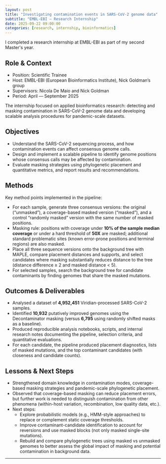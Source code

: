 ```yaml
---
layout: post
title: "Investigating contamination events in SARS-CoV-2 genome data"
subtitle: "EMBL-EBI — Research Internship"
date: 2025-09-22 09:00:00
categories: [research, internship, bioinformatics]
---
```


I completed a research internship at EMBL-EBI as part of my second Master's year.

## Role & Context

- Position: Scientific Trainee  
- Host: EMBL-EBI (European Bioinformatics Institute), Nick Goldman’s group  
- Supervisors: Nicola De Maio and Nick Goldman  
- Period: April — September 2025

The internship focused on applied bioinformatics research: detecting and masking contamination in SARS-CoV-2 genome data and developing scalable analysis procedures for pandemic-scale datasets.

## Objectives

- Understand the SARS-CoV-2 sequencing process, and how contamination events can affect consensus genome calls. 
- Design and implement a scalable pipeline to identify genome positions whose consensus calls may be affected by contamination.  
- Evaluate masking strategies using phylogenetic placement and quantitative metrics, and report results and recommendations.

## Methods
 
Key method points implemented in the pipeline:

- For each sample, generate three consensus versions: the original (“unmasked”), a coverage-based masked version (“masked”), and a control “randomly masked” version with the same number of masked positions.  
- Masking rule: positions with coverage under **10% of the sample median coverage** or under a hard threshold of **50X** are masked; additional standard problematic sites (known error-prone positions and terminal regions) are also masked.  
- Place all three sequence versions onto the background tree with MAPLE, compare placement distances and supports, and select candidates where masking substantially reduces distance to the tree (distance difference ≥ 2 and masked distance < 5).  
- For selected samples, search the background tree for candidate contaminants by finding genomes that share the masked mutations.

## Outcomes & Deliverables

- Analysed a dataset of **4,952,451** Viridian-processed SARS-CoV-2 samples.  
- Identified **10,932** putatively improved genomes using the Decontaminator masking (versus **6,795** using randomly shifted masks as a baseline).  
- Produced reproducible analysis notebooks, scripts, and internal research notes documenting the pipeline, selection criteria, and quantitative evaluations.  
- For each candidate, the pipeline produced placement diagnostics, lists of masked mutations, and the top contaminant candidates (with closeness and candidate counts).

## Lessons & Next Steps

- Strengthened domain knowledge in contamination modes, coverage-based masking strategies and pandemic-scale phylogenetic placement.  
- Observed that coverage-based masking can reduce placement errors, but further work is needed to distinguish contamination from other phenomena (within-host variation, recombination, low quality data, etc.).  
- Next steps:  
  - Explore probabilistic models (e.g., HMM-style approaches) to replace or complement static coverage thresholds.  
  - Improve contaminant-candidate identification to account for reversions and use masked blocks (not only masked single-site mutations).  
  - Rebuild and compare phylogenetic trees using masked vs unmasked genomes to better assess the global impact of masking and potential contamination in background data.

---
